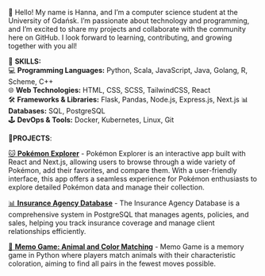 🤗 Hello! My name is Hanna, and I’m a computer science student at the University of Gdańsk. I’m passionate about technology and programming, and I’m excited to share my projects and collaborate with the community here on GitHub. I look forward to learning, contributing, and growing together with you all! 

📍 **SKILLS:**  
💻 **Programming Languages:** Python, Scala, JavaScript, Java, Golang, R, Scheme, C++  
🌐 **Web Technologies:** HTML, CSS, SCSS, TailwindCSS, React  
🛠️ **Frameworks & Libraries:** Flask, Pandas, Node.js, Express.js, Next.js
📊 **Databases:** SQL, PostgreSQL  
🕹️ **DevOps & Tools:** Docker, Kubernetes, Linux, Git  


📍**PROJECTS**:   

[🐱 **Pokémon Explorer**](https://github.com/hsialitskaya/Pokemons_App.git)  - Pokémon Explorer is an interactive app built with React and Next.js, allowing users to browse through a wide variety of Pokémon, add their favorites, and compare them. With a user-friendly interface, this app offers a seamless experience for Pokémon enthusiasts to explore detailed Pokémon data and manage their collection.

[📊 **Insurance Agency Database**](https://github.com/hsialitskaya/DBSecure.git)  - The Insurance Agency Database is a comprehensive system in PostgreSQL that manages agents, policies, and sales, helping you track insurance coverage and manage client relationships efficiently.

[🧩 **Memo Game: Animal and Color Matching**](https://github.com/hsialitskaya/Memo_Game)  - Memo Game is a memory game in Python where players match animals with their characteristic coloration, aiming to find all pairs in the fewest moves possible.  




